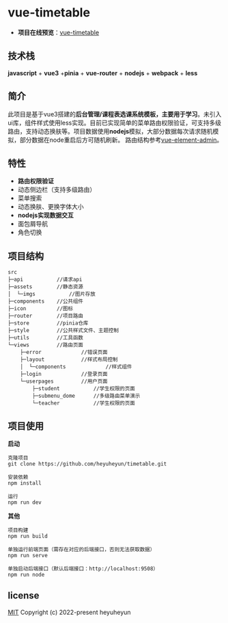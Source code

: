 # vue-timetable
- **项目在线预览**：[vue-timetable](http://39.99.234.229:9504/)
## 技术栈
**javascript** + **vue3**  +**pinia** + **vue-router** +  **nodejs** + **webpack**  + **less**
## 简介
此项目是基于vue3搭建的**后台管理/课程表选课系统模板，主要用于学习**。未引入ui库，组件样式使用less实现。目前已实现简单的菜单路由权限验证，可支持多级路由，支持动态换肤等。项目数据使用**nodejs**模拟，大部分数据每次请求随机模拟，部分数据在node重启后方可随机刷新。
路由结构参考[vue-element-admin](https://panjiachen.github.io/vue-element-admin)。

## 特性
- **路由权限验证**
- 动态侧边栏（支持多级路由）
- 菜单搜索
- 动态换肤、更换字体大小
- **nodejs实现数据交互**
- 面包屑导航
- 角色切换

## 项目结构
```
src
├─api			//请求api
├─assets		//静态资源
│  └─imgs			//图片存放
├─components	//公共组件
├─icon 			//图标
├─router		//项目路由
├─store			//pinia仓库
├─style			//公共样式文件、主题控制
├─utils			//工具函数
└─views			//路由页面
    ├─error				//错误页面
    ├─layout			//样式布局控制
    │  └─components				//样式组件
    ├─login				//登录页面
    └─userpages			//用户页面
        ├─student			//学生权限的页面
        ├─submenu_dome		//多级路由菜单演示
        └─teacher			//学生权限的页面
```
  

## 项目使用
**启动**
```
克隆项目
git clone https://github.com/heyuheyun/timetable.git

安装依赖
npm install

运行
npm run dev
```
**其他**
```
项目构建
npm run build

单独运行前端页面（需存在对应的后端接口，否则无法获取数据）
npm run serve

单独启动后端接口（默认后端接口：http://localhost:9508）
npm run node
```
## license
[MIT](https://github.com/heyuheyun/timetable/blob/master/LICENSE)
Copyright (c) 2022-present heyuheyun